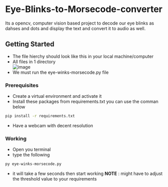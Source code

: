 # Eye-Blinks-to-Morsecode-converter
Its a opencv, computer vision based project to decode our eye blinks as dahses and dots and display the text and convert it to audio as well.
## Getting Started
 * The file hierchy should look like this in your local machine/computer <br>
 * All files in 1 directory <br>
![image](https://github.com/vishnutejasb/Eye-Blinks-to-Morsecode-converter/assets/118916178/6bffc0e0-cd60-4f0a-910e-c1c300c280a0)
 * We must run the eye-winks-morsecode.py file <br>

### Prerequisites
* Create a virtual environment and activate it<br>
* Install these packages from requirements.txt you can use the comman below
```bash
pip install -r requirements.txt
```
* Have a webcam with decent resolution <br>
### Working
* Open you terminal
* type the following
```bash
py eye-winks-morsecode.py
```
* it will take a few seconds then start working
**NOTE** : might have to adjust the threshold value to your requirements



